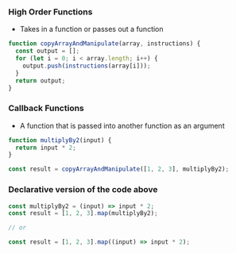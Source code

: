 ### High Order Functions

- Takes in a function or passes out a function

```javascript
function copyArrayAndManipulate(array, instructions) {
  const output = [];
  for (let i = 0; i < array.length; i++) {
    output.push(instructions(array[i]));
  }
  return output;
}
```

### Callback Functions

- A function that is passed into another function as an argument

```javascript
function multiplyBy2(input) {
  return input * 2;
}

const result = copyArrayAndManipulate([1, 2, 3], multiplyBy2);
```

### Declarative version of the code above

```javascript
const multiplyBy2 = (input) => input * 2;
const result = [1, 2, 3].map(multiplyBy2);

// or

const result = [1, 2, 3].map((input) => input * 2);
```
